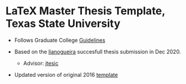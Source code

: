 # LaTeX Master Thesis Template, Texas State University

* Follows Graduate College [Guidelines](https://www.gradcollege.txstate.edu/students/thesis-dissertation/resources.html)

* Based on the [lianogueira](https://github.com/lianogueira) succesfull thesis submission in Dec 2020. 
  * Advisor: [jtesic](jtesic.github.io)

* Updated version of original 2016 [template](https://github.com/odasor/TxState-grad-college-latex-thesis)
